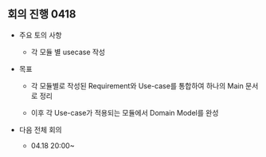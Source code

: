 
## 회의 진행 0418

* 주요 토의 사항

   * 각 모듈 별 usecase 작성

   
* 목표

   * 각 모듈별로 작성된 Requirement와 Use-case를 통합하여 하나의 Main 문서로 정리
   
   * 이후 각 Use-case가 적용되는 모듈에서 Domain Model를 완성



* 다음 전체 회의

   * 04.18 20:00~
